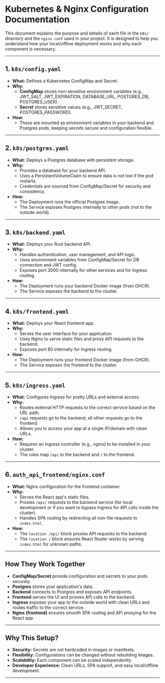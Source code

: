 # Kubernetes & Nginx Configuration Documentation

This document explains the purpose and details of each file in the `k8s/` directory and the `nginx.conf` used in your project. It is designed to help you understand how your local/offline deployment works and why each component is necessary.

---

## 1. `k8s/config.yaml`
- **What:** Defines a Kubernetes ConfigMap and Secret.
- **Why:**
  - **ConfigMap** stores non-sensitive environment variables (e.g., JWT_SALT, JWT_EXPIRATION, DATABASE_URL, POSTGRES_DB, POSTGRES_USER).
  - **Secret** stores sensitive values (e.g., JWT_SECRET, POSTGRES_PASSWORD).
- **How:**
  - These are mounted as environment variables in your backend and Postgres pods, keeping secrets secure and configuration flexible.

---

## 2. `k8s/postgres.yaml`
- **What:** Deploys a Postgres database with persistent storage.
- **Why:**
  - Provides a database for your backend API.
  - Uses a PersistentVolumeClaim to ensure data is not lost if the pod restarts.
  - Credentials are sourced from ConfigMap/Secret for security and consistency.
- **How:**
  - The Deployment runs the official Postgres image.
  - The Service exposes Postgres internally to other pods (not to the outside world).

---

## 3. `k8s/backend.yaml`
- **What:** Deploys your Rust backend API.
- **Why:**
  - Handles authentication, user management, and API logic.
  - Uses environment variables from ConfigMap/Secret for DB connection and JWT config.
  - Exposes port 3000 internally for other services and for Ingress routing.
- **How:**
  - The Deployment runs your backend Docker image (from GHCR).
  - The Service exposes the backend to the cluster.

---

## 4. `k8s/frontend.yaml`
- **What:** Deploys your React frontend app.
- **Why:**
  - Serves the user interface for your application.
  - Uses Nginx to serve static files and proxy API requests to the backend.
  - Exposes port 80 internally for Ingress routing.
- **How:**
  - The Deployment runs your frontend Docker image (from GHCR).
  - The Service exposes the frontend to the cluster.

---

## 5. `k8s/ingress.yaml`
- **What:** Configures Ingress for pretty URLs and external access.
- **Why:**
  - Routes external HTTP requests to the correct service based on the URL path.
  - `/api` requests go to the backend; all other requests go to the frontend.
  - Allows you to access your app at a single IP/domain with clean URLs.
- **How:**
  - Requires an Ingress controller (e.g., nginx) to be installed in your cluster.
  - The rules map `/api` to the backend and `/` to the frontend.

---

## 6. `auth_api_frontend/nginx.conf`
- **What:** Nginx configuration for the frontend container.
- **Why:**
  - Serves the React app's static files.
  - Proxies `/api/` requests to the backend service (for local development or if you want to bypass Ingress for API calls inside the cluster).
  - Handles SPA routing by redirecting all non-file requests to `index.html`.
- **How:**
  - The `location /api/` block proxies API requests to the backend.
  - The `location /` block ensures React Router works by serving `index.html` for unknown paths.

---

## **How They Work Together**
- **ConfigMap/Secret** provide configuration and secrets to your pods securely.
- **Postgres** stores your application's data.
- **Backend** connects to Postgres and exposes API endpoints.
- **Frontend** serves the UI and proxies API calls to the backend.
- **Ingress** exposes your app to the outside world with clean URLs and routes traffic to the correct service.
- **Nginx (frontend)** ensures smooth SPA routing and API proxying for the React app.

---

## **Why This Setup?**
- **Security:** Secrets are not hardcoded in images or manifests.
- **Flexibility:** Configurations can be changed without rebuilding images.
- **Scalability:** Each component can be scaled independently.
- **Developer Experience:** Clean URLs, SPA support, and easy local/offline development.

---
